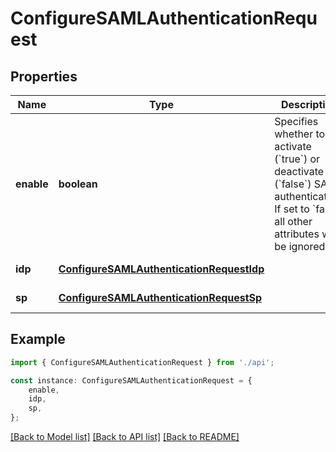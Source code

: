 # ConfigureSAMLAuthenticationRequest


## Properties

Name | Type | Description | Notes
------------ | ------------- | ------------- | -------------
**enable** | **boolean** | Specifies whether to activate (&#x60;true&#x60;) or deactivate (&#x60;false&#x60;) SAML authentication. If set to &#x60;false&#x60;, all other attributes will be ignored.  | [default to undefined]
**idp** | [**ConfigureSAMLAuthenticationRequestIdp**](ConfigureSAMLAuthenticationRequestIdp.md) |  | [default to undefined]
**sp** | [**ConfigureSAMLAuthenticationRequestSp**](ConfigureSAMLAuthenticationRequestSp.md) |  | [default to undefined]

## Example

```typescript
import { ConfigureSAMLAuthenticationRequest } from './api';

const instance: ConfigureSAMLAuthenticationRequest = {
    enable,
    idp,
    sp,
};
```

[[Back to Model list]](../README.md#documentation-for-models) [[Back to API list]](../README.md#documentation-for-api-endpoints) [[Back to README]](../README.md)
